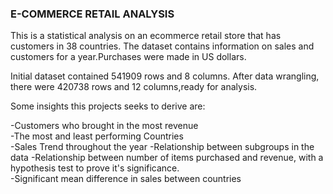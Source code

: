 ### E-COMMERCE RETAIL ANALYSIS

This is a statistical analysis on an ecommerce retail store that has customers in 38 countries. The dataset contains information on sales and customers for a year.Purchases were made in US dollars.                                                                                                                                            

  

Initial dataset contained 541909 rows and 8 columns.
After data wrangling, there were 420738 rows and 12 columns,ready for analysis.


Some insights this projects seeks to derive are:

-Customers who brought in the most revenue                                                                                                                           
-The most and least performing Countries                                                                                                                          
-Sales Trend throughout the year 
-Relationship between subgroups in the data
-Relationship between number of items purchased and revenue, with a hypothesis test to prove it's significance.                                                   
-Significant mean difference in sales between countries                                                                                                             










